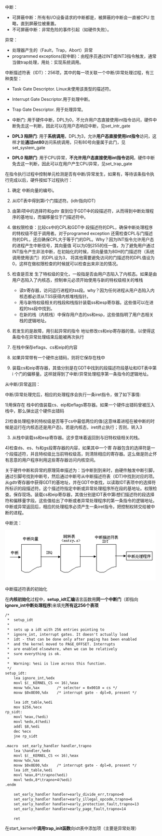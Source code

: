 中断：

- 可屏蔽中断：所有有I/O设备请求的中断都是，被屏蔽的中断会一直被CPU 忽略，直到屏蔽位被重置。 
- 不可屏蔽中断：非常危险的事件引起（如硬件失败）。 

异常：
- 处理器产生的（Fault，Trap，Abort）异常 
- programmed exceptions(软中断)：由程序员通过INT或INT3指令触发，通常当做trap处理，用处：实现系统调用。 

中断描述符表（IDT）：256项，其中的每一项关联一个中断/异常处理过程，有三种类型：

- Task Gate Descriptor. Linux未使用该类型的描述符。 
- Interrupt Gate Descriptor.用于处理中断。 
- Trap Gate Descriptor. 用于处理异常。 

- 中断门: 用于硬件中断，DPL为0，不允许用户态直接使用int指令访问，硬件中断免去这一判断，因此可以在用户态响应中断，见set\_intr\_gate 
- **DPL3 陷阱门**: 用于**系统调用**，DPL为3，允许**用户态直接使用int指令**访问，这样才能**通过int80**访问系统调用，只有80号向量属于此门，见 set\_system\_gate
- **DPL0 陷阱门**: 用于CPU异常，**不允许用户态直接使用int指令访问**，硬件中断免去这一判断，因此可以在用户产生CPU异常，见set\_trap\_gate 

在指令执行过程中控制单元检测是否有中断/异常发生，如果有，等待该条指令执行完成以后，硬件按如下过程执行：

1. 确定 中断向量的编号i。 
2. 从IDT表中得到第i个门描述符。(idtr指向IDT) 
3. 由第i项中的选择符和gdtr 查到位于GDT中的段描述符，从而得到中断处理程序的基地址，而偏移量位于门描述符中。 
4. 做权限检查：比较cs中的CPL和GDT中 段描述符的DPL，确保中断处理程序的特权级不低于调用者。对于programed exception 还需检查CPL与门描述符的DPL，还应确保CPL大于等于门的DPL。Why？因为INT指令允许用户态的进程产生中断信号，其向量值 可以为0到255的任一值，为了避免用户通过INT指令产生非法中断，在初始化的时候，将向量值为80H的门描述符（系统调用使用该门）的DPL设为3， 将其他需要避免访问的门描述符的DPL值设为0，这样在做权限检查的时候就可以检查出来非法的情况。
5. 检查是否发 生了特权级的变化，一般指是否由用户态陷入了内核态。如果是由用户态陷入了内核态，控制单元必须开始使用与新的特权级相关的堆栈
    - 读tr寄存器，访问运行进程的tss段。why？因为任何进程从用户态陷入内核态都必须从TSS获得内核堆栈指针。
    - 用与新特权级相关的栈段和栈指针装载ss和esp寄存器。这些值可以在进程的tss段中找到。
    - 在新的栈（内核栈）中保存用户态的ss和esp，这些值指明了用户态相关栈的逻辑地址。 

6. 若发生的是故障，用引起异常的指令 地址修改cs和eip寄存器的值，以使得这条指令在异常处理结束后能被再次执行 
7. 在栈中保存eflags、cs和eip的内容 
8. 如果异常带有一个硬件出错码，则将它保存在栈中 
9. 装载cs和eip寄存器，其值分别是在GDT中找到的段描述符段基址和IDT表中第i 个门的偏移量。这样就得到了中断/异常处理程序第一条指令的逻辑地址。 

从中断/异常返回：

中断/异常处理完后，相应的处理程序会执行一条iret指令，做了如下事情:

1)用保存在 栈中的值装载cs、eip和eflags寄存器。如果一个硬件出错码曾被压入栈中，那么弹出这个硬件出错码

2)检查处理程序的特权级是否等于cs中最低两位的值(这意味着进程在被中断的时候是运行在内核态还是用户态)。若是内核态，iret终止执行；否则，转入3

3) 从栈中装载ss和esp寄存器。这步意味着返回到与旧特权级相关的栈。

4)检查ds、es、fs和gs段寄存器的内容，如果其中一个寄 存器包含的选择符是一个段描述符，并且特权级比当前特权级高，则清除相应的寄存器。这么做是防止怀有恶意的用户程序利用这些寄存器访问内核空间。

关于硬件中断和异常的原理简单描述为：当中断到到来时，由硬件触发中断引脚，通过引脚号找到中断号，然后通过中断号从中断描述符表（IDT)中找到对应的项。从gdtr寄存器中获得GDT的基地址，并在GDT中查找，以读取IDT表项中的选择符所标识的段描述符。这个描述符指定中断或异常处理程序所在段的基地址。权限检查。保存现场。装载cs和eip寄存器，其值分别是IDT表中第i想们描述符的段选择符和偏移量字段。这些值给出了中断或者异常处理程序的第一条指令的逻辑地址。中断或异常返回后，相应的处理程序必须产生一条iret指令，把控制权转交给被中断的进程。

中断流：

![config](./images/1.gif)

中断描述符表的初始化

在**内核初始化**过程中，**setup\_idt汇编**语言函数用**同一个中断门**（即指向**ignore\_int中断处理程序**)来填充**所有这256个表项**

```assembly
/*
 *  setup_idt
 *
 *  sets up a idt with 256 entries pointing to
 *  ignore_int, interrupt gates. It doesn't actually load
 *  idt - that can be done only after paging has been enabled
 *  and the kernel moved to PAGE_OFFSET. Interrupts
 *  are enabled elsewhere, when we can be relatively
 *  sure everything is ok.
 *
 *  Warning: %esi is live across this function.
 */
setup_idt:
	lea ignore_int,%edx
	movl $(__KERNEL_CS << 16),%eax
	movw %dx,%ax		/* selector = 0x0010 = cs */
	movw $0x8E00,%dx	/* interrupt gate - dpl=0, present */
 
	lea idt_table,%edi
	mov $256,%ecx
rp_sidt:
	movl %eax,(%edi)
	movl %edx,4(%edi)
	addl $8,%edi
	dec %ecx
	jne rp_sidt
 
.macro	set_early_handler handler,trapno
	lea \handler,%edx
	movl $(__KERNEL_CS << 16),%eax
	movw %dx,%ax
	movw $0x8E00,%dx	/* interrupt gate - dpl=0, present */
	lea idt_table,%edi
	movl %eax,8*\trapno(%edi)
	movl %edx,8*\trapno+4(%edi)
.endm
 
	set_early_handler handler=early_divide_err,trapno=0
	set_early_handler handler=early_illegal_opcode,trapno=6
	set_early_handler handler=early_protection_fault,trapno=13
	set_early_handler handler=early_page_fault,trapno=14
 
	ret
```

在start\_kernel中**调用trap\_init函数**向idt表中添加项（主要是异常处理）
